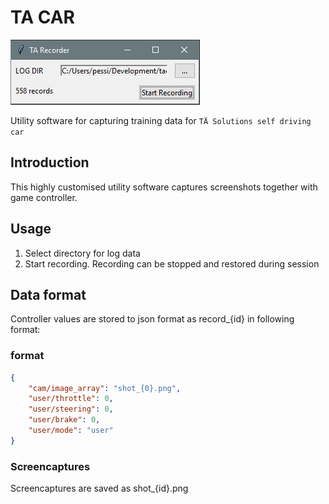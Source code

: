 # TA CAR
![screenshot](https://github.com/joonaspessi/tacar/blob/master/resources/screenshot.PNG)

Utility software for capturing training data for `TÄ Solutions self driving car`

## Introduction

This highly customised utility software captures screenshots together with game controller.

## Usage

1. Select directory for log data
2. Start recording. Recording can be stopped and restored during session

## Data format
Controller values are stored to json format as record_{id} in following format:

### format
```json
{
    "cam/image_array": "shot_{0}.png",
    "user/throttle": 0,
    "user/steering": 0,
    "user/brake": 0,
    "user/mode": "user"
}
```
### Screencaptures

Screencaptures are saved as shot_{id}.png

 
